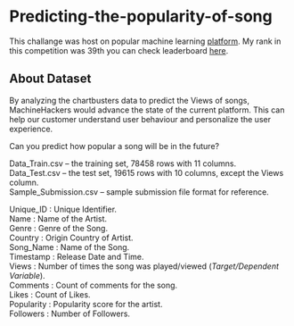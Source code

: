 # Predicting-the-popularity-of-song

This challange was host on popular machine learning [platform](machinehack.com). My rank in this competition was 39th you can check leaderboard [here](https://www.machinehack.com/course/chartbusters-prediction-foretell-the-popularity-of-songs/leaderboard).

## About Dataset

By analyzing the chartbusters data to predict the Views of songs, MachineHackers would advance the state of the current platform. This can help our customer understand user behaviour and personalize the user experience. 

Can you predict how popular a song will be in the future? <br />

Data_Train.csv – the training set, 78458 rows with 11 columns. <br />
Data_Test.csv – the test set, 19615 rows with 10 columns, except the Views column. <br />
Sample_Submission.csv – sample submission file format for reference. <br />


Unique_ID : Unique Identifier. <br />
Name : Name of the Artist. <br />
Genre : Genre of the Song. <br />
Country : Origin Country of Artist. <br />
Song_Name : Name of the Song. <br />
Timestamp : Release Date and Time. <br />
Views : Number of times the song was played/viewed (*Target/Dependent Variable*). <br />
Comments : Count of comments for the song. <br />
Likes : Count of Likes. <br />
Popularity : Popularity score for the artist. <br />
Followers : Number of Followers. <br />
